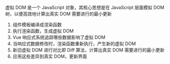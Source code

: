 虚拟 DOM 是一个 JavaScript 对象，其核心思想是在 JavaScript 层面模拟 DOM 树，以便高效地计算出真实 DOM 需要进行的最小更新

1. 组件模板编译成渲染函数
2. 执行渲染函数，生成虚拟 DOM
3. Vue 响应式系统追踪哪些数据影响了虚拟 DOM
4. 当响应式数据修改时，渲染函数重新执行，产生新的虚拟 DOM
5. 新旧虚拟 DOM 进行对比即 Diff 算法，计算出真实 DOM 需要进行的最小更新
6. 应用这些差异到真实 DOM，更新界面
